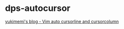 # dps-autocursor

[yukimemi's blog - Vim auto cursorline and cursorcolumn](https://yukimemi.netlify.app/vim-auto-cursorline-cursorcolumn/)
